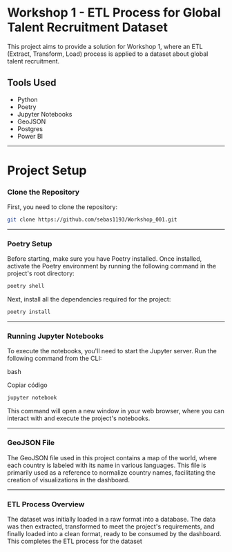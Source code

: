 # Workshop 1 - ETL Process for Global Talent Recruitment Dataset

This project aims to provide a solution for Workshop 1, where an ETL (Extract, Transform, Load) process is applied to a dataset about global talent recruitment.

## Tools Used
- Python
- Poetry
- Jupyter Notebooks
- GeoJSON
- Postgres
- Power BI

---
# Project Setup

### Clone the Repository

First, you need to clone the repository:

```bash
git clone https://github.com/sebas1193/Workshop_001.git
```

---
### Poetry Setup

Before starting, make sure you have Poetry installed. Once installed, activate the Poetry environment by running the following command in the project's root directory:

```bash
poetry shell
```

Next, install all the dependencies required for the project:

```bash
poetry install
```

---
### Running Jupyter Notebooks

To execute the notebooks, you'll need to start the Jupyter server. Run the following command from the CLI:

bash

Copiar código

```bash
jupyter notebook
```

This command will open a new window in your web browser, where you can interact with and execute the project's notebooks.

---
### GeoJSON File

The GeoJSON file used in this project contains a map of the world, where each country is labeled with its name in various languages. This file is primarily used as a reference to normalize country names, facilitating the creation of visualizations in the dashboard.

---
### ETL Process Overview

The dataset was initially loaded in a raw format into a database. The data was then extracted, transformed to meet the project's requirements, and finally loaded into a clean format, ready to be consumed by the dashboard. This completes the ETL process for the dataset